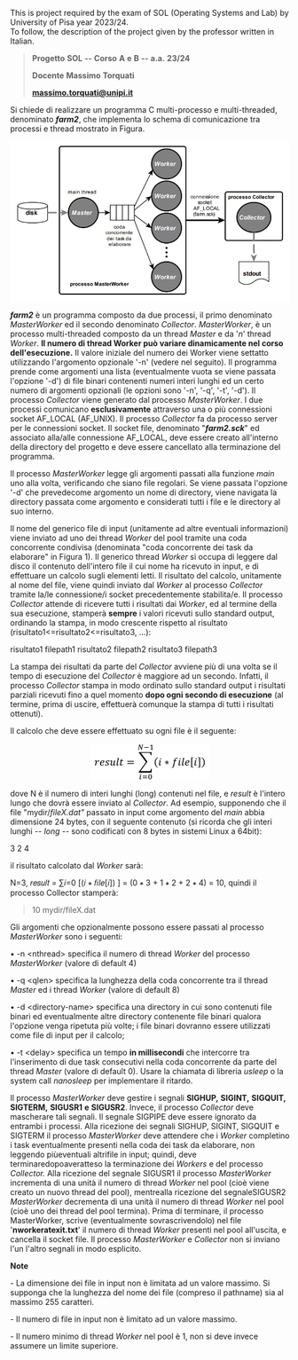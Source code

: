 This is project required by the exam of SOL (Operating Systems and Lab) by University of Pisa year 2023/24.  
To follow, the description of the project given by the professor written in Italian.


> **Progetto** **SOL** **--** **Corso** **A** **e** **B** **--**
> **a.a.** **23/24**
>
> **Docente** **Massimo** **Torquati**
>
> **massimo.torquati@unipi.it**

Si chiede di realizzare un programma C multi-processo e multi-threaded,
denominato ***farm2***, che implementa lo schema di comunicazione tra
processi e thread mostrato in Figura.

<p align="center">
  <img src="utility/img/figura1.png" style="display: block; margin: 0 auto;">
</p>

***farm2*** è un programma composto da due processi, il primo denominato
*MasterWorker* ed il secondo denominato *Collector*. *MasterWorker*, è
un processo multi-threaded composto da un thread *Master* e da '*n*'
thread *Worker*. **Il numero di thread Worker può variare dinamicamente nel corso dell'esecuzione.**
Il valore iniziale del numero dei Worker viene settatto utilizzando
l'argomento opzionale '-n' (vedere nel seguito). Il programma prende
come argomenti una lista (eventualmente vuota se viene passata l'opzione
'-d') di file binari contenenti numeri interi lunghi ed un certo numero
di argomenti opzionali (le opzioni sono '-n', '-q', '-t', '-d'). Il
processo *Collector* viene generato dal processo *MasterWorker*. I due
processi comunicano **esclusivamente** attraverso una o più connessioni
socket AF_LOCAL (AF_UNIX). Il processo *Collector* fa da processo server
per le connessioni socket. Il socket file, denominato "***farm2.sck***"
ed associato alla/alle connessione AF_LOCAL, deve essere creato
all'interno della directory del progetto e deve essere cancellato alla
terminazione del programma.

Il processo *MasterWorker* legge gli argomenti passati alla funzione
*main* uno alla volta, verificando che siano file regolari. Se viene
passata l'opzione '-d' che prevedecome argomento un nome di directory,
viene navigata la directory passata come argomento e considerati tutti i
file e le directory al suo interno.

Il nome del generico file di input (unitamente ad altre eventuali
informazioni) viene inviato ad uno dei thread *Worker* del pool tramite
una coda concorrente condivisa (denominata "coda concorrente dei task da
elaborare" in Figura 1). Il generico thread *Worker* si occupa di
leggere dal disco il contenuto dell'intero file il cui nome ha ricevuto
in input, e di effettuare un calcolo sugli elementi letti. Il risultato
del calcolo, unitamente al nome del file, viene quindi inviato dal
*Worker* al processo *Collector* tramite la/le connessione/i socket
precedentemente stabilita/e. Il processo *Collector* attende di ricevere
tutti i risultati dai *Worker*, ed al termine della sua esecuzione,
stamperà **sempre** i valori ricevuti sullo standard output, ordinando
la stampa, in modo crescente rispetto al risultato
(risultato1\<=risultato2\<=risultato3, ...):

risultato1 filepath1
risultato2 filepath2
risultato3 filepath3


La stampa dei risultati da parte del *Collector* avviene più di una
volta se il tempo di esecuzione del *Collector* è maggiore ad un
secondo. Infatti, il processo *Collector* stampa in modo ordinato sullo
standard output i risultati parziali ricevuti fino a quel momento
**dopo ogni secondo di esecuzione** (al termine, prima
di uscire, effettuerà comunque la stampa di tutti i risultati ottenuti).

Il calcolo che deve essere effettuato su ogni file è il seguente:

<p align="center">
  <img src="utility/img/figura2.png" style="display: block; margin: 0 auto;">
</p>


dove N è il numero di interi lunghi (long) contenuti nel file, e
*result* è l'intero lungo che dovrà essere inviato al *Collector*. Ad
esempio, supponendo che il file "mydir/*fileX.dat"* passato in input
come argomento del *main* abbia dimensione 24 bytes, con il seguente
contenuto (si ricorda che gli interi lunghi -- *long* -- sono codificati
con 8 bytes in sistemi Linux a 64bit):

3 2 4

il risultato calcolato dal *Worker* sarà:

N=3, 𝑟𝑒𝑠𝑢𝑙𝑡 = ∑𝑖=0 \[(𝑖 ∗ 𝑓𝑖𝑙𝑒\[𝑖\]) \] = (0 ∗ 3 + 1 ∗ 2 + 2 ∗ 4) = 10,
quindi il processo Collector stamperà:

> 10 mydir/fileX.dat

Gli argomenti che opzionalmente possono essere passati al processo
*MasterWorker* sono i seguenti:

 • -n \<nthread\> specifica il numero di thread *Worker* del processo
 *MasterWorker* (valore di default 4)

 • -q \<qlen\> specifica la lunghezza della coda concorrente tra il
 thread *Master* ed i thread *Worker* (valore di default 8)

 • -d \<directory-name\> specifica una directory in cui sono contenuti
 file binari ed eventualmente altre directory contenente file binari
 qualora l'opzione venga ripetuta più volte; i file binari dovranno
 essere utilizzati come file di input per il calcolo;

 • -t \<delay\> specifica un tempo **in millisecondi** che
 intercorre tra l'inserimento di due task consecutivi nella coda
 concorrente da parte del thread *Master* (valore di default 0). Usare
 la chiamata di libreria *usleep* o la system call *nanosleep* per
 implementare il ritardo.

Il processo *MasterWorker* deve gestire i segnali **SIGHUP,**
**SIGINT,** **SIGQUIT,** **SIGTERM,** **SIGUSR1** **e** **SIGUSR2**.
Invece, il processo *Collector* deve mascherare tali segnali. Il segnale
SIGPIPE deve essere ignorato da entrambi i processi. Alla ricezione dei
segnali SIGHUP, SIGINT, SIGQUIT e SIGTERM il processo *MasterWorker*
deve attendere che i *Worker* completino i task eventualmente presenti
nella coda dei task da elaborare, non leggendo piùeventuali altrifile in
input; quindi, deve terminaredopoaveratteso la terminazione dei
*Workers* e del processo *Collector.* Alla ricezione del segnale SIGUSR1
il processo *MasterWorker* incrementa di una unità il numero di thread
*Worker* nel pool (cioè viene creato un nuovo thread del pool),
mentrealla ricezione del segnaleSIGUSR2 *MasterWorker* decrementa di una
unità il numero di thread *Worker* nel pool (cioè uno dei thread del
pool termina). Prima di terminare, il processo MasterWorker, scrive
(eventualmente sovrascrivendolo) nel file '**nworkeratexit.txt**' il
numero di thread *Worker* presenti nel pool all'uscita, e cancella il
socket file. Il processo *MasterWorker* e *Collector* non si inviano
l'un l'altro segnali in modo esplicito.

**Note**

\- La dimensione dei file in input non è limitata ad un valore massimo.
Si supponga che la lunghezza del nome dei file (compreso il pathname)
sia al massimo 255 caratteri.

\- Il numero di file in input non è limitato ad un valore massimo.

\- Il numero minimo di thread *Worker* nel pool è 1, non si deve invece
assumere un limite superiore.

